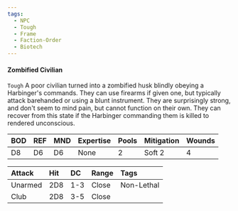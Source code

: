```yaml
---
tags:
  - NPC
  - Tough
  - Frame
  - Faction-Order
  - Biotech
---
```


#### Zombified Civilian
`Tough`
A poor civilian turned into a zombified husk blindly obeying a Harbinger's commands. They can use firearms if given one, but typically attack barehanded or using a blunt instrument. They are surprisingly strong, and don't seem to mind pain, but cannot function on their own. They can recover from this state if the Harbinger commanding them is killed to rendered unconscious.

| BOD | REF | MND | Expertise | Pools | Mitigation | Wounds |
| :-- | :-- | :-- | :-------- | :---- | :--------- | ------ |
| D8  | D6  | D6  | None      | 2     | Soft 2     | 4      |

| Attack  | Hit | DC  | Range | Tags       |
| :------ | :-- | :-- | :---- | :--------- |
| Unarmed | 2D8 | 1-3 | Close | Non-Lethal |
| Club    | 2D8 | 3-5 | Close |            |